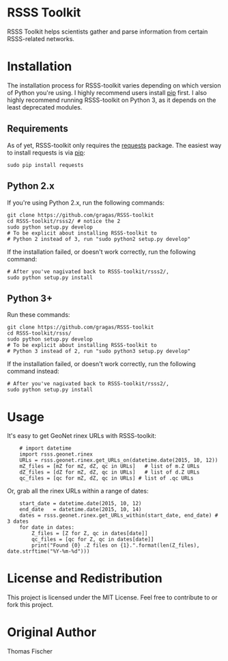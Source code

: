 # RSSS Toolkit

RSSS Toolkit helps scientists gather and parse information from certain RSSS-related networks.

# Installation

The installation process for RSSS-toolkit varies depending on which version of Python you're using. I highly recommend users install [pip](http://pip.readthedocs.org/en/stable/installing/) first. I also highly recommend running RSSS-toolkit on Python 3, as it depends on the least deprecated modules.

## Requirements

As of yet, RSSS-toolkit only requires the [requests](http://docs.python-requests.org/en/latest/) package. The easiest way to install requests is via [pip](http://pip.readthedocs.org/en/stable/installing/):

```
sudo pip install requests
```

## Python 2.x

If you're using Python 2.x, run the following commands:

```
git clone https://github.com/gragas/RSSS-toolkit
cd RSSS-toolkit/rsss2/ # notice the 2
sudo python setup.py develop
# To be explicit about installing RSSS-toolkit to
# Python 2 instead of 3, run "sudo python2 setup.py develop"
```

If the installation failed, or doesn't work correctly, run the following command:

```
# After you've nagivated back to RSSS-toolkit/rsss2/,
sudo python setup.py install
```

## Python 3+

Run these commands:

```
git clone https://github.com/gragas/RSSS-toolkit
cd RSSS-toolkit/rsss/
sudo python setup.py develop
# To be explicit about installing RSSS-toolkit to
# Python 3 instead of 2, run "sudo python3 setup.py develop"
```

If the installation failed, or doesn't work correctly, run the following command instead:

```
# After you've nagivated back to RSSS-toolkit/rsss2/,
sudo python setup.py install
```

# Usage

It's easy to get GeoNet rinex URLs with RSSS-toolkit:

```
    # import datetime
    import rsss.geonet.rinex
    URLs = rsss.geonet.rinex.get_URLs_on(datetime.date(2015, 10, 12))
    mZ_files = [mZ for mZ, dZ, qc in URLs]   # list of m.Z URLs
    dZ_files = [dZ for mZ, dZ, qc in URLs]   # list of d.Z URLs
    qc_files = [qc for mZ, dZ, qc in URLs] # list of .qc URLs
```

Or, grab all the rinex URLs within a range of dates:

```
    start_date = datetime.date(2015, 10, 12)
    end_date   = datetime.date(2015, 10, 14)
    dates = rsss.geonet.rinex.get_URLs_within(start_date, end_date) # 3 dates
    for date in dates:
        Z_files = [Z for Z, qc in dates[date]]
        qc_files = [qc for Z, qc in dates[date]]
        print("Found {0} .Z files on {1}.".format(len(Z_files), date.strftime("%Y-%m-%d")))
```

# License and Redistribution

This project is licensed under the MIT License. Feel free to contribute to or fork this project.

# Original Author

Thomas Fischer

